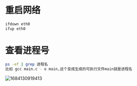 # 重启网络

```bash
ifdown eth0
ifup eth0
```

# 查看进程号

```bash
ps -ef | grep 进程名
比如 gcc main.c - o main,这个变成生成的可执行文件main就是进程名
```

![1684130919413](C:\Users\wxn\AppData\Roaming\Typora\typora-user-images\1684130919413.png)

